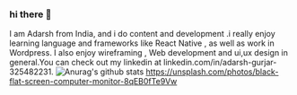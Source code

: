### hi there 👋 
I am Adarsh from India, and i do content and development .i really enjoy learning language and frameworks like React Native , as well as  work in Wordpress.
I also enjoy wireframing , Web development and ui,ux  design in general.You can check out my linkedin at linkedin.com/in/adarsh-gurjar-325482231.
![Anurag's github stats](https://github-readme-stats.vercel.app/api?username=adarshkumarc )
https://unsplash.com/photos/black-flat-screen-computer-monitor-8qEB0fTe9Vw
